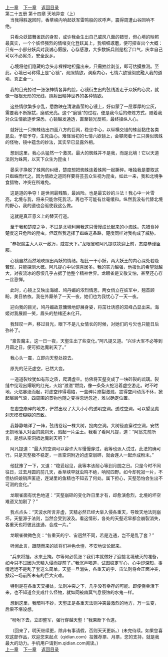 
[上一章](https://github.com/xiaominghe2014/spider_book/blob/master/book/知北游/第372章.md)&nbsp;&nbsp;&nbsp;&nbsp;[下一章](https://github.com/xiaominghe2014/spider_book/blob/master/book/知北游/第374章.md)&nbsp;&nbsp;&nbsp;&nbsp;[返回目录](https://github.com/xiaominghe2014/spider_book/blob/master/book/知北游/README.md)
<br /> 第二十五册 第十四章 天地异变（上）<br />
        当我得胜返回时，香草峡内响起妖军雷鸣般的欢呼声，震得周遭山谷回响不绝。

    只看众妖鼓舞雀跃的身影，或许我会生出自己威风八面的错觉，但心境的映照最真实，一个个妖怪强烈的情绪变化登跃其上，我细细琢磨，便可探查出个大概：只有一小部分妖兵对我诚心慑服，心存感激，大多数妖兵则是松了口气，庆幸自己可以不必厮杀，安全返乡。

    心境将他们隐藏的念头赤裸裸地袒露出来，只需抽丝剥茧，即可估摸推测。至此，心境已可称得上是“心镜”，观照情欲，洞察内心，七情六欲镜彻底融入我的道境，真正合一。

    我的目光掠过一张张神情各异的脸，心镜衍生出的弦线游走于众妖的心灵，就像一根根无形的光线，照射出精神世界的各种情欲。

    这些情欲繁多杂乱，悉数映在清澈晶莹的心镜上，好似蒙了一层厚厚的尘灰，需要我不断擦拭，磨砺光亮。这个“磨镜”的过程，便是我今后的修炼方式，随着我对众生情欲逐步深悉，心镜越发通透，直至镜光反照，最终操纵人心。

    就好比一只蜘蛛结出四面八方的巨网，稳坐中心，以纵横交错的蛛丝黏住各类昆虫，予取予夺，生死由心。难怪当初的七情六欲镜上，会攀爬着十三只类似蜘蛛的怪物，镜中蕴含的妙法，其实早已显露外相。

    想到这里，我心头猛然一个激灵。最大的蜘蛛并不是我，而是北境！它以天道法则为蛛网，以天下众生为昆虫！

    晏采子挣脱了蛛网的纠缠，楚度想把蜘蛛连着蛛网一起撕碎。唯独我是要取这只蜘蛛而代之。因为情欲之道同样要将芸芸众生视为昆虫，如此一来，我和北境争食猎物，冲突在所难免。

    这是道的争夺！是世间最残酷，最凶险。也是最玄妙的斗法！我心中一片雪亮，北境与我，将来只能你死我活，再也不可能有丝毫缓和。纵然我没有代替北境的野心，我的道也会驱使我这么做。

    这就是真正意义上的替天行道。

    至于我和楚度之争，不过是北境利用我这只慢慢成长起来的小蜘蛛。先猎食掉楚度这只危险的昆虫。但既然我选择了蜘蛛这条路，楚度同样对我构成了威胁。

    “恭祝魔主大人以一敌万，威震天下。”龙眼雀和阿凡提联袂迎上前，态度恭谨臣服。

    心镜自然而然地映照出两妖的情绪。相比一干小妖，两大妖王的内心深处若隐若现，只能探测大概。阿凡提心中以惊喜居多。我的实力越强，他报仇的希望就越大，对夜流冰的怨恨几乎占据了他整个精神世界。龙眼雀是又敬又怕，甚至还心存一丝忌惮。

    此时，心镜上又映出海姬、鸠丹媚的浓烈情思，两女俏立在妖军中，翘首顾盼。美目依依。我在外厮杀了一天一夜，她们也为我忧心了一天一夜。

    迎向我的目光，鸠丹媚故意慵懒地舒展身姿，将茁壮诱惑的双峰凸显出来。海姬对我展颜一笑，眉头的愁绪还未化开。

    我轻叹一声，移过目光，眼下不是儿女情长的时候，对她们的亏欠也只能日后弥补了。

    “禀告魔主，这一日一夜，天壑生出了些变化。”阿凡提又道。“兴许大军不必等到月圆之日，便可抵达魔刹天了。”

    我心头一震，立即向天壑处掠去。

    原先的茫茫虚空，已然大变。

    一道道裂纹犹如有形之质，爬满虚空。仿佛将天壑变成了一块碎裂的琉璃。裂缝中绽现出耀眼的红光，火焰“滋滋”燃烧，像一条条火蛇沿着虚空游走。时不时地，火焰暴涨而起，将虚空炸得塌陷，一些碎片崩裂激溅，震得空间动荡不休，掀起层层气浪，四周围的景物也随之变得忽远忽近，难以确定位置。

    在虚空崩碎的地方，俨然出现了大大小小的透明空洞。透过空洞，可以望见魔刹天模模糊糊的景致。

    我静静端详了一阵，弦线卷起一棵大树，投向空洞。大树径直穿过空洞，安然无损地落入对面的魔刹天，溅起一片尘土。我看了看阿凡提，道：“阿翁先前所言，是想从空洞抵达魔刹天吧？”

    阿凡提道：“最大的空洞可以容许大军慢慢穿过，我等也派人试过，此法的确可行。只是天壑极不稳定，一旦空洞附近的虚空崩碎，就会连人一起炸成粉末。”

    他犹豫了一下，又道：“稳妥起见，我等本该耐心等到月圆之日。只是今时不同往日，过去月圆的前几天，香草峡早就虫鸣不绝，响彻四野。如今却死寂一片，不但纺织娘销声匿迹，连湖里的鱼精也不知去了何处。属下担心，天壑恐怕会生出不可测的变化。”

    龙眼雀面有忧色地道：“天壑崩碎的变化昨日里才有，却愈演愈烈，北境的坏空难道又加剧了？”

    我点点头：“天波水所言非虚，天精必然已经大举入侵各重天，导致天地法则崩坏。天壑源于法则，当然会受到波及。看这情形，各处的天壑迟早都会崩裂消失，各重天也将彼此连通，合成一片。”

    龙眼雀微微色变：“各重天的宇、宙迥然不同，若是连通，岂不是乱了套？”

    听闻此言，跟随而来的妖将们神色仓惶，不安地议论起来。

    “兵来将挡，水来土掩。尔等何必慌张？我们本就做好了迎接北境破灭的准备，如今只不过因为天精入侵而提前了。”我沉声喝道，试图稳定军心，心中却深知，事情远远不是乱了套这么简单。天壑一旦消失，各重天的宇、宙法则将会正面冲突，掀起一场前所未有的巨大灾难。

    特别是在各重天交接处，法则冲突之下，几乎没有幸存的可能。即便侥幸活下来，也不知道会变成什么怪物，就如同被幽冥气息侵蚀的水鬼一样。

    想到这里，我暗叫不妙，天壑正是各重天法则冲突最激烈的地方，万一生变，后果不堪设想。

    “吩咐下去，立即整军，强行穿越天壑！”我果断下令道。

    （回来了，明天继续更，除非有事请假，否则天天更新。）(未完待续。如果您喜欢这部作品，欢迎您来起点（qidian.com）投推荐票、月票，您的支持，就是我最大的动力。手机用户请到m.qidian.com阅读。)
  <br />
[上一章](https://github.com/xiaominghe2014/spider_book/blob/master/book/知北游/第372章.md)&nbsp;&nbsp;&nbsp;&nbsp;[下一章](https://github.com/xiaominghe2014/spider_book/blob/master/book/知北游/第374章.md)&nbsp;&nbsp;&nbsp;&nbsp;[返回目录](https://github.com/xiaominghe2014/spider_book/blob/master/book/知北游/README.md)
